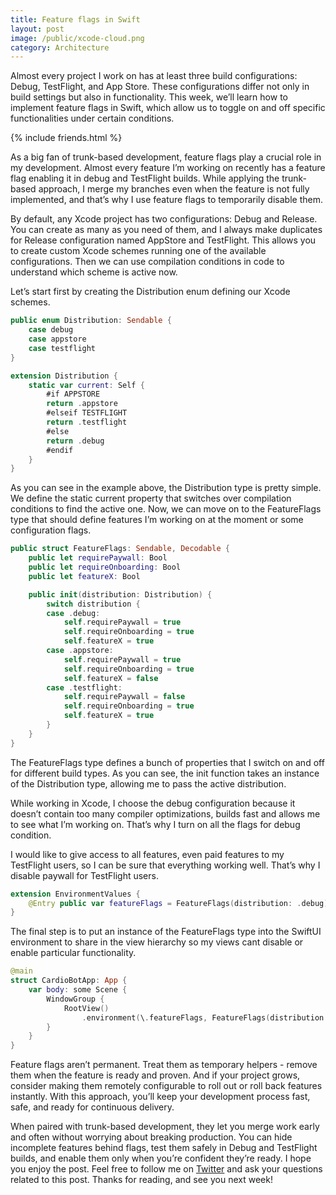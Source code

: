 ```yaml
---
title: Feature flags in Swift
layout: post
image: /public/xcode-cloud.png
category: Architecture
---
```


Almost every project I work on has at least three build configurations: Debug, TestFlight, and App Store. These configurations differ not only in build settings but also in functionality. This week, we’ll learn how to implement feature flags in Swift, which allow us to toggle on and off specific functionalities under certain conditions.

{% include friends.html %}

As a big fan of trunk-based development, feature flags play a crucial role in my development. Almost every feature I’m working on recently has a feature flag enabling it in debug and TestFlight builds. While applying the trunk-based approach, I merge my branches even when the feature is not fully implemented, and that’s why I use feature flags to temporarily disable them.

By default, any Xcode project has two configurations: Debug and Release. You can create as many as you need of them, and I always make duplicates for Release configuration named AppStore and TestFlight. This allows you to create custom Xcode schemes running one of the available configurations. Then we can use compilation conditions in code to understand which scheme is active now.

Let’s start first by creating the Distribution enum defining our Xcode schemes.

```swift
public enum Distribution: Sendable {
    case debug
    case appstore
    case testflight
}

extension Distribution {
    static var current: Self {
        #if APPSTORE
        return .appstore
        #elseif TESTFLIGHT
        return .testflight
        #else
        return .debug
        #endif
    }
}
```

As you can see in the example above, the Distribution type is pretty simple. We define the static current property that switches over compilation conditions to find the active one. Now, we can move on to the FeatureFlags type that should define features I’m working on at the moment or some configuration flags.

```swift
public struct FeatureFlags: Sendable, Decodable {
    public let requirePaywall: Bool
    public let requireOnboarding: Bool
    public let featureX: Bool

    public init(distribution: Distribution) {
        switch distribution {
        case .debug:
            self.requirePaywall = true
            self.requireOnboarding = true
            self.featureX = true
        case .appstore:
            self.requirePaywall = true
            self.requireOnboarding = true
            self.featureX = false
        case .testflight:
            self.requirePaywall = false
            self.requireOnboarding = true
            self.featureX = true
        }
    }
}
```

The FeatureFlags type defines a bunch of properties that I switch on and off for different build types. As you can see, the init function takes an instance of the Distribution type, allowing me to pass the active distribution. 

While working in Xcode, I choose the debug configuration because it doesn’t contain too many compiler optimizations, builds fast and allows me to see what I’m working on. That’s why I turn on all the flags for debug condition.

I would like to give access to all features, even paid features to my TestFlight users, so I can be sure that everything working well. That’s why I disable paywall for TestFlight users.

```swift
extension EnvironmentValues {
    @Entry public var featureFlags = FeatureFlags(distribution: .debug)
}
```

The final step is to put an instance of the FeatureFlags type into the SwiftUI environment to share in the view hierarchy so my views cant disable or enable particular functionality.

```swift
@main
struct CardioBotApp: App {
    var body: some Scene {
        WindowGroup {
            RootView()
                .environment(\.featureFlags, FeatureFlags(distribution: .current))
        }
    }
}
```

Feature flags aren’t permanent. Treat them as temporary helpers - remove them when the feature is ready and proven. And if your project grows, consider making them remotely configurable to roll out or roll back features instantly. With this approach, you’ll keep your development process fast, safe, and ready for continuous delivery.

When paired with trunk-based development, they let you merge work early and often without worrying about breaking production. You can hide incomplete features behind flags, test them safely in Debug and TestFlight builds, and enable them only when you’re confident they’re ready. I hope you enjoy the post. Feel free to follow me on [Twitter](https://twitter.com/mecid) and ask your questions related to this post. Thanks for reading, and see you next week!
